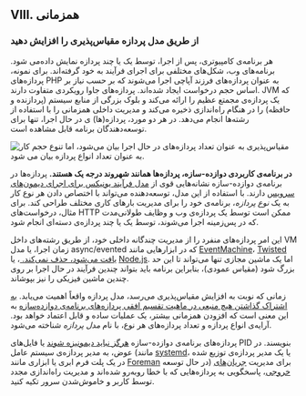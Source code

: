 ## VIII. همزمانی
### از طریق مدل پردازه مقیاس‌پذیری را افزایش دهید

هر برنامه‌ی کامپیوتری، پس از اجرا، توسط یک یا چند پردازه نمایش داده‌می شود. برنامه‌های وب، شکل‌های مختلفی برای اجرای فرآیند به خود گرفته‌اند. برای نمونه، پردازه‌های PHP به عنوان پردازه‌های فرزند آپاچی اجرا می‌شوند که بر حسب نیاز بر اساس حجم درخواست ایجاد شده‌اند. پردازه‌های جاوا رویکردی متفاوت دارند. JVM که یک پردازه‌ی مجمتع عظیم را ارائه می‌کند و بلوک بزرگی از منابع سیستم (پردازنده و حافظه) را در هنگام راه‌اندازی ذخیره می‌کند و مدیریت داخلی همزمانی را با استفاده از رشته‌ها انجام می‌دهد. در هر دو مورد، پردازه‌(ها) ی در حال اجرا، تنها برای توسعه‌دهندگان برنامه قابل مشاهده است.

![مقیاس‌پذیری به عنوان تعداد پردازه‌های در حال اجرا بیان می‌شود، اما تنوع حجم کار به عنوان تعداد انواع پردازه بیان می شود.](/images/process-types.png)

**در برنامه‌ی کاربردی دوازده-سازه، پردازه‌ها همانند شهروند درجه یک هستند.** پردازه‌ها در برنامه‌ی دوازده-سازه نشانه‌هایی قوی از [مدل فرآیند یونیکس برای اجرای دیمون‌های سرویس](https://adam.herokuapp.com/past/2011/5/9/applying_the_unix_process_model_to_web_apps/) دارند. با استفاده از این مدل، توسعه‌دهنده می‌تواند با اختصاص دادن هر نوع کار به یک *نوع پردازه*، برنامه‌ی خود را برای مدیریت بارهای کاری مختلف طراحی کند. برای مثال، درخواست‌های HTTP ممکن است توسط یک پردازه‌ی وب و وظایف طولانی‌مدت که در پس‌زمینه اجرا می‌شوند، توسط یک یا چند پردازه‌ی دسته‌ای انجام شود.

این امر پردازه‌های منفرد را از مدیریت چندگانه داخلی خود، از طریق رشته‌های داخل VM زمان اجرا، یا مدل async/evented که در ابزارهایی مانند [EventMachine](https://github.com/eventmachine/eventmachine)، [Twisted یافت می‌شود، حذف نمی‌کند. ](http://twistedmatrix.com/trac/)، یا [Node.js](http://nodejs.org/). اما یک ماشین مجازی تنها می‌تواند تا این حد بزرگ شود (مقیاس عمودی)، بنابراین برنامه باید بتواند چندین فرآیند در حال اجرا بر روی چندین ماشین فیزیکی را نیز بپوشاند.

زمانی که نوبت به افزایش مقیاس‌پذیری می‌رسد، مدل پردازه واقعاً اهمیت می‌یابد. [به اشتراک گذاشتن هیچ منبعی در ماهیت تقسیم افقی پردازه‌های برنامه‌ی دوازده‌سازه](./processes) به این معنی است که افزودن همزمانی بیشتر، یک عملیات ساده و قابل اعتماد خواهد بود. آرایه‌ی انواع پردازه و تعداد پردازه‌های هر نوع، با نام *مدل پردازه* شناخته می‌شود.

پردازه‌های برنامه‌ی دوازده-سازه [هرگز نباید دیمونیزه شوند](http://dustin.github.com/2010/02/28/running-processes.html) یا فایل‌های PID بنویسند. در عوض، به مدیر پردازه‌ی سیستم عامل (مانند [systemd](https://www.freedesktop.org/wiki/Software/systemd/)، یا یک مدیر پردازه‌ی توزیع شده در یک پلت فرم ابری یا ابزاری مانند [Foreman](http://blog.daviddollar.org/2011/05/06/introducing-foreman.html) در حال توسعه) برای مدیریت [جریان‌های خروجی](./logs)، پاسخگویی به پردازه‌هایی که با خطا روبه‌رو شده‌اند و مدیریت راه‌اندازی مجدد توسط کاربر و خاموش‌شدن سرور تکیه کنید.